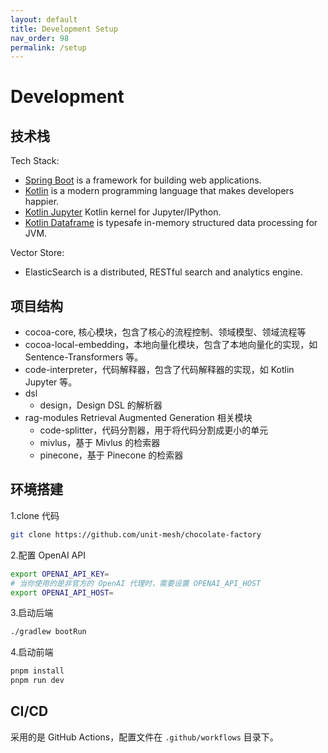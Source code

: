 ```yaml
---
layout: default
title: Development Setup
nav_order: 98
permalink: /setup
---
```


# Development

## 技术栈

Tech Stack:

- [Spring Boot](https://spring.io/projects/spring-boot) is a framework for building web applications.
- [Kotlin](https://kotlinlang.org/) is a modern programming language that makes developers happier.
- [Kotlin Jupyter](https://github.com/Kotlin/kotlin-jupyter)  Kotlin kernel for Jupyter/IPython.
- [Kotlin Dataframe](https://github.com/Kotlin/dataframe) is typesafe in-memory structured data processing for JVM.

Vector Store:

- ElasticSearch is a distributed, RESTful search and analytics engine.

## 项目结构

- cocoa-core, 核心模块，包含了核心的流程控制、领域模型、领域流程等
- cocoa-local-embedding，本地向量化模块，包含了本地向量化的实现，如 Sentence-Transformers 等。
- code-interpreter，代码解释器，包含了代码解释器的实现，如 Kotlin Jupyter 等。
- dsl
    - design，Design DSL 的解析器
- rag-modules Retrieval Augmented Generation 相关模块
    - code-splitter，代码分割器，用于将代码分割成更小的单元
    - mivlus，基于 Mivlus 的检索器
    - pinecone，基于 Pinecone 的检索器

## 环境搭建

1.clone 代码

```bash
git clone https://github.com/unit-mesh/chocolate-factory
```

2.配置 OpenAI API

```bash
export OPENAI_API_KEY=
# 当你使用的是非官方的 OpenAI 代理时，需要设置 OPENAI_API_HOST
export OPENAI_API_HOST=
```

3.启动后端

```bash
./gradlew bootRun
```

4.启动前端

```bash
pnpm install
pnpm run dev
```

## CI/CD

采用的是 GitHub Actions，配置文件在 `.github/workflows` 目录下。
